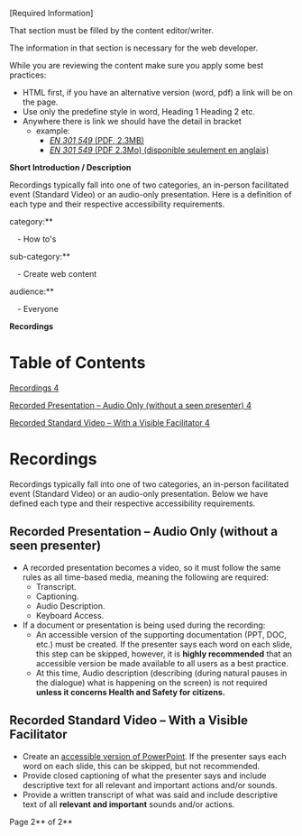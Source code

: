 ﻿

[Required Information]

That section must be filled by the content editor/writer.

The information in that section is necessary for the web developer.

While you are reviewing the content make sure you apply some best practices:

- HTML first, if you have an alternative version (word, pdf) a link will be on the page.
- Use only the <a name="_int_uked1wyz"></a>predefine style in <a name="_int_0fljzrjx"></a>word, Heading 1 Heading 2 etc.
- Anywhere there is link we should have the detail in bracket
  - example:
    - [*EN 301 549* (PDF, 2.3MB)](https://www.etsi.org/deliver/etsi_en/301500_301599/301549/03.02.01_60/en_301549v030201p.pdf)
    - [*EN 301 549* (PDF 2.3Mo) (disponible seulement en anglais)](https://www.etsi.org/deliver/etsi_en/301500_301599/301549/03.02.01_60/en_301549v030201p.pdf)

**Short Introduction / Description** 

Recordings typically fall into one of two categories, an in-person facilitated event (Standard Video) or an audio-only presentation. Here is a definition of each type and their respective accessibility requirements.

category:** 

`  `- How to's 

sub-category:** 

`  `- Create web content 

audience:** 

`  `- Everyone 



**Recordings**


# **Table of Contents**
[Recordings	4](#_toc141104795)

[Recorded Presentation – Audio Only (without a seen presenter)	4](#_toc141104796)

[Recorded Standard Video – With a Visible Facilitator	4](#_toc141104797)





# <a name="_hlk141104588"></a><a name="_toc141104795"></a>**Recordings**
<a name="_recorded_webex_(or"></a><a name="_hlk141104572"></a>Recordings typically fall into one of two categories, an in-person facilitated event (Standard Video) or an audio-only presentation. Below we have defined each type and their respective accessibility requirements.
## <a name="_toc141104796"></a>**Recorded Presentation – Audio Only (without a seen presenter)**
- A recorded presentation becomes a video, so it must follow the same rules as all time-based media, meaning the following are required:
  - Transcript.
  - Captioning.
  - Audio Description.
  - Keyboard Access.
- If a document or presentation is being used during the recording:
  - An accessible version of the supporting documentation (PPT, DOC, etc.) must be created. If the presenter says each word on each slide, this step can be skipped, however, it is **highly recommended** that an accessible version be made available to all users as a best practice.
  - At this time, Audio description (describing (during natural pauses in the dialogue) what is happening on the screen) is not required **unless it concerns Health and Safety for citizens.** 
## <a name="_toc141104797"></a>**Recorded Standard Video – With a Visible Facilitator**
- Create an [accessible version of PowerPoint](https://a11y.canada.ca/en/guides/office365/accessible-powerpoint-documents-365/). If the presenter says each word on each slide, this can be skipped, but not recommended.
- Provide closed captioning of what the presenter says and include descriptive text for all relevant and important actions and/or sounds.
- Provide a written transcript of what was said and include descriptive text of all **relevant and important** sounds and/or actions.

<a name="_audio_description_guidelines"></a>Page 2** of 2**

